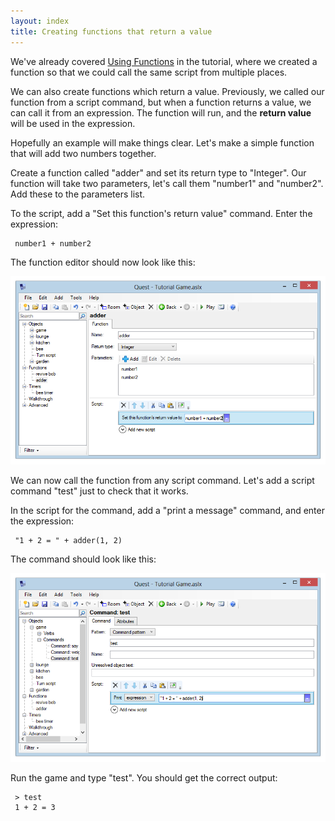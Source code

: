 ```yaml
---
layout: index
title: Creating functions that return a value
---
```


We've already covered [Using Functions](more_things_to_do_with_objects.html#Using_Functions) in the tutorial, where we created a function so that we could call the same script from multiple places.

We can also create functions which return a value. Previously, we called our function from a script command, but when a function returns a value, we can call it from an expression. The function will run, and the **return value** will be used in the expression.

Hopefully an example will make things clear. Let's make a simple function that will add two numbers together.

Create a function called "adder" and set its return type to "Integer". Our function will take two parameters, let's call them "number1" and "number2". Add these to the parameters list.

To the script, add a "Set this function's return value" command. Enter the expression:

     number1 + number2

The function editor should now look like this:

![](Functionvalue.png "Functionvalue.png")

We can now call the function from any script command. Let's add a script command "test" just to check that it works.

In the script for the command, add a "print a message" command, and enter the expression:

     "1 + 2 = " + adder(1, 2)

The command should look like this:

![](Callfunction.png "Callfunction.png")

Run the game and type "test". You should get the correct output:

     > test
     1 + 2 = 3